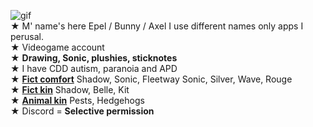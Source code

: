 ![gif](https://media.discordapp.net/attachments/1122897478774161441/1230927327337123910/ezgif.com-animated-gif-maker.gif?ex=66351968&is=6622a468&hm=22308fac012d7424ffe6d36d0da56109b24cf91f0e89108b30b84c46e53c8f79&)
\
★ M' name's here Epel / Bunny / Axel I use different names only apps I perusal.
\
★ Videogame account
\
★ **Drawing, Sonic, plushies, sticknotes**
\
★ I have CDD autism, paranoia and APD
\
★ [**Fict comfort**](!) Shadow, Sonic, Fleetway Sonic, Silver, Wave, Rouge
\
★ [**Fict kin**](!) Shadow, Belle, Kit
\
★ [**Animal kin**](!) Pests, Hedgehogs
\
★ Discord = **Selective permission**
